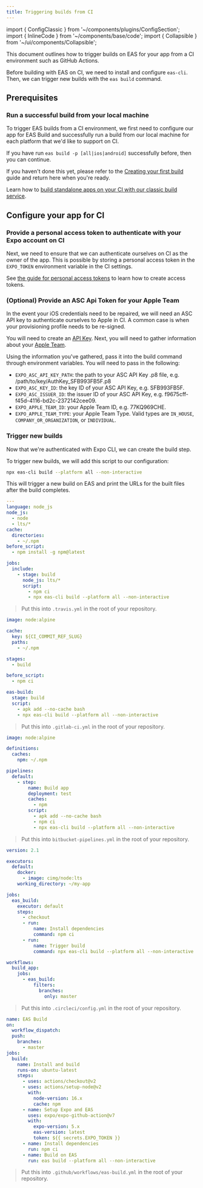 ```yaml
---
title: Triggering builds from CI
---
```


import { ConfigClassic } from '~/components/plugins/ConfigSection';
import { InlineCode } from '~/components/base/code';
import { Collapsible } from '~/ui/components/Collapsible';

This document outlines how to trigger builds on EAS for your app from a CI environment such as GitHub Actions.

Before building with EAS on CI, we need to install and configure `eas-cli`. Then, we can trigger new builds with the `eas build` command.

## Prerequisites

### Run a successful build from your local machine

To trigger EAS builds from a CI environment, we first need to configure our app for EAS Build and successfully run a build from our local machine for each platform that we'd like to support on CI.

If you have run `eas build -p [all|ios|android]` successfully before, then you can continue.

If you haven't done this yet, please refer to the [Creating your first build](setup.md) guide and return here when you're ready.

<ConfigClassic>

Learn how to [build standalone apps on your CI with our classic build service](/classic/turtle-cli.md).

</ConfigClassic>

## Configure your app for CI

<!-- We can probably leave this out -- users can figure out on their own if they want to do this or use npx -->
<!-- ### Make EAS CLI available in your CI environment

To interact with the EAS API, we need to install EAS CLI. You can use an environment with this library preinstalled, or you can add it to the project as a development dependency.

The latter is the easiest way, but may increase the installation time.
For vendors that charge you per minute, it might we worth creating a prebuilt environment.

To install EAS CLI in your project, run:

```sh
npm install --save-dev eas-cli
```

> 💡 Make sure to update this dependency frequently to stay up to date with the EAS API interface. -->

### Provide a personal access token to authenticate with your Expo account on CI

Next, we need to ensure that we can authenticate ourselves on CI as the owner of the app. This is possible by storing a personal access token in the `EXPO_TOKEN` environment variable in the CI settings.

See [the guide for personal access tokens](/accounts/programmatic-access.md#personal-account-personal-access-tokens) to learn how to create access tokens.

### (Optional) Provide an ASC Api Token for your Apple Team

In the event your iOS credentials need to be repaired, we will need an ASC API key to authenticate ourselves to Apple in CI. A common case is when your provisioning profile needs to be re-signed.

You will need to create an [API Key](https://expo.fyi/creating-asc-api-key). Next, you will need to gather information about your [Apple Team](https://expo.fyi/apple-team). 

Using the information you've gathered, pass it into the build command through environment variables. You will need to pass in the following:
- `EXPO_ASC_API_KEY_PATH`: the path to your ASC API Key .p8 file, e.g. /path/to/key/AuthKey_SFB993FB5F.p8
- `EXPO_ASC_KEY_ID`: the key ID of your ASC API Key, e.g. SFB993FB5F.
- `EXPO_ASC_ISSUER_ID`: the issuer ID of your ASC API Key, e.g. f9675cff-f45d-4116-bd2c-2372142cee09.
- `EXPO_APPLE_TEAM_ID`: your Apple Team ID, e.g. 77KQ969CHE.
- `EXPO_APPLE_TEAM_TYPE`: your Apple Team Type. Valid types are `IN_HOUSE`, `COMPANY_OR_ORGANIZATION`, or `INDIVIDUAL`. 

### Trigger new builds

Now that we're authenticated with Expo CLI, we can create the build step.

To trigger new builds, we will add this script to our configuration:

```sh
npx eas-cli build --platform all --non-interactive
```

This will trigger a new build on EAS and print the URLs for the built files after the build completes.

<Collapsible summary="Travis CI">

```yaml
---
language: node_js
node_js:
  - node
  - lts/*
cache:
  directories:
    - ~/.npm
before_script:
  - npm install -g npm@latest

jobs:
  include:
    - stage: build
      node_js: lts/*
      script:
        - npm ci
        - npx eas-cli build --platform all --non-interactive
```

> Put this into `.travis.yml` in the root of your repository.

</Collapsible>

<Collapsible summary="GitLab CI">

```yaml
image: node:alpine

cache:
  key: ${CI_COMMIT_REF_SLUG}
  paths:
    - ~/.npm

stages:
  - build

before_script:
  - npm ci

eas-build:
  stage: build
  script:
    - apk add --no-cache bash
    - npx eas-cli build --platform all --non-interactive
```

> Put this into `.gitlab-ci.yml` in the root of your repository.

</Collapsible>

<Collapsible summary="Bitbucket Pipelines">

```yaml
image: node:alpine

definitions:
  caches:
    npm: ~/.npm

pipelines:
  default:
    - step:
        name: Build app
        deployment: test
        caches:
          - npm
        script:
          - apk add --no-cache bash
          - npm ci
          - npx eas-cli build --platform all --non-interactive
```

> Put this into `bitbucket-pipelines.yml` in the root of your repository.

</Collapsible>

<Collapsible summary="CircleCI">

```yaml
version: 2.1

executors:
  default:
    docker:
      - image: cimg/node:lts
    working_directory: ~/my-app

jobs:
  eas_build:
    executor: default
    steps:
      - checkout
      - run:
          name: Install dependencies
          command: npm ci
      - run:
          name: Trigger build
          command: npx eas-cli build --platform all --non-interactive

workflows:
  build_app:
    jobs:
      - eas_build:
          filters:
            branches:
              only: master
```

> Put this into `.circleci/config.yml` in the root of your repository.

</Collapsible>

<Collapsible summary="GitHub Actions">

```yaml
name: EAS Build
on:
  workflow_dispatch:
  push:
    branches:
      - master
jobs:
  build:
    name: Install and build
    runs-on: ubuntu-latest
    steps:
      - uses: actions/checkout@v2
      - uses: actions/setup-node@v2
        with:
          node-version: 16.x
          cache: npm
      - name: Setup Expo and EAS
        uses: expo/expo-github-action@v7
        with:
          expo-version: 5.x
          eas-version: latest
          token: ${{ secrets.EXPO_TOKEN }}
      - name: Install dependencies
        run: npm ci
      - name: Build on EAS
        run: eas build --platform all --non-interactive
```

> Put this into `.github/workflows/eas-build.yml` in the root of your repository.

</Collapsible>
